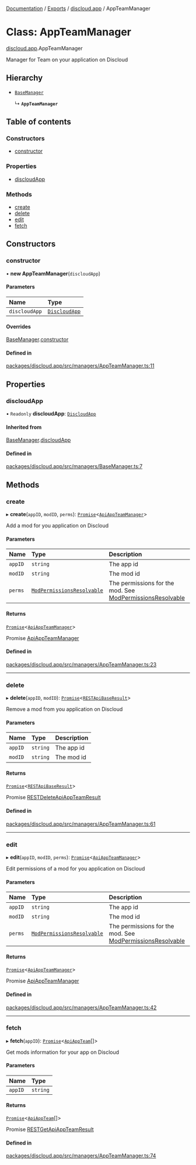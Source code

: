 [Documentation](../README.md) / [Exports](../modules.md) / [discloud.app](../modules/discloud_app.md) / AppTeamManager

# Class: AppTeamManager

[discloud.app](../modules/discloud_app.md).AppTeamManager

Manager for Team on your application on Discloud

## Hierarchy

- [`BaseManager`](discloud_app.BaseManager.md)

  ↳ **`AppTeamManager`**

## Table of contents

### Constructors

- [constructor](discloud_app.AppTeamManager.md#constructor)

### Properties

- [discloudApp](discloud_app.AppTeamManager.md#discloudapp)

### Methods

- [create](discloud_app.AppTeamManager.md#create)
- [delete](discloud_app.AppTeamManager.md#delete)
- [edit](discloud_app.AppTeamManager.md#edit)
- [fetch](discloud_app.AppTeamManager.md#fetch)

## Constructors

### constructor

• **new AppTeamManager**(`discloudApp`)

#### Parameters

| Name | Type |
| :------ | :------ |
| `discloudApp` | [`DiscloudApp`](discloud_app.DiscloudApp.md) |

#### Overrides

[BaseManager](discloud_app.BaseManager.md).[constructor](discloud_app.BaseManager.md#constructor)

#### Defined in

[packages/discloud.app/src/managers/AppTeamManager.ts:11](https://github.com/discloud/discloud.app/blob/a142e7d/packages/discloud.app/src/managers/AppTeamManager.ts#L11)

## Properties

### discloudApp

• `Readonly` **discloudApp**: [`DiscloudApp`](discloud_app.DiscloudApp.md)

#### Inherited from

[BaseManager](discloud_app.BaseManager.md).[discloudApp](discloud_app.BaseManager.md#discloudapp)

#### Defined in

[packages/discloud.app/src/managers/BaseManager.ts:7](https://github.com/discloud/discloud.app/blob/a142e7d/packages/discloud.app/src/managers/BaseManager.ts#L7)

## Methods

### create

▸ **create**(`appID`, `modID`, `perms`): [`Promise`]( https://developer.mozilla.org/en-US/docs/Web/JavaScript/Reference/Global_Objects/Promise )<[`ApiAppTeamManager`](../interfaces/discloud_app.ApiAppTeamManager.md)\>

Add a mod for you application on Discloud

#### Parameters

| Name | Type | Description |
| :------ | :------ | :------ |
| `appID` | `string` | The app id |
| `modID` | `string` | The mod id |
| `perms` | [`ModPermissionsResolvable`](../modules/discloud_app.md#modpermissionsresolvable) | The permissions for the mod. See [ModPermissionsResolvable](../modules/discloud_app.md#modpermissionsresolvable) |

#### Returns

[`Promise`]( https://developer.mozilla.org/en-US/docs/Web/JavaScript/Reference/Global_Objects/Promise )<[`ApiAppTeamManager`](../interfaces/discloud_app.ApiAppTeamManager.md)\>

Promise [ApiAppTeamManager](../interfaces/discloud_app.ApiAppTeamManager.md)

#### Defined in

[packages/discloud.app/src/managers/AppTeamManager.ts:23](https://github.com/discloud/discloud.app/blob/a142e7d/packages/discloud.app/src/managers/AppTeamManager.ts#L23)

___

### delete

▸ **delete**(`appID`, `modID`): [`Promise`]( https://developer.mozilla.org/en-US/docs/Web/JavaScript/Reference/Global_Objects/Promise )<[`RESTApiBaseResult`](../interfaces/discloud_app.RESTApiBaseResult.md)\>

Remove a mod from you application on Discloud

#### Parameters

| Name | Type | Description |
| :------ | :------ | :------ |
| `appID` | `string` | The app id |
| `modID` | `string` | The mod id |

#### Returns

[`Promise`]( https://developer.mozilla.org/en-US/docs/Web/JavaScript/Reference/Global_Objects/Promise )<[`RESTApiBaseResult`](../interfaces/discloud_app.RESTApiBaseResult.md)\>

Promise [RESTDeleteApiAppTeamResult](../modules/discloud_app.md#restdeleteapiappteamresult)

#### Defined in

[packages/discloud.app/src/managers/AppTeamManager.ts:61](https://github.com/discloud/discloud.app/blob/a142e7d/packages/discloud.app/src/managers/AppTeamManager.ts#L61)

___

### edit

▸ **edit**(`appID`, `modID`, `perms`): [`Promise`]( https://developer.mozilla.org/en-US/docs/Web/JavaScript/Reference/Global_Objects/Promise )<[`ApiAppTeamManager`](../interfaces/discloud_app.ApiAppTeamManager.md)\>

Edit permissions of a mod for you application on Discloud

#### Parameters

| Name | Type | Description |
| :------ | :------ | :------ |
| `appID` | `string` | The app id |
| `modID` | `string` | The mod id |
| `perms` | [`ModPermissionsResolvable`](../modules/discloud_app.md#modpermissionsresolvable) | The permissions for the mod. See [ModPermissionsResolvable](../modules/discloud_app.md#modpermissionsresolvable) |

#### Returns

[`Promise`]( https://developer.mozilla.org/en-US/docs/Web/JavaScript/Reference/Global_Objects/Promise )<[`ApiAppTeamManager`](../interfaces/discloud_app.ApiAppTeamManager.md)\>

Promise [ApiAppTeamManager](../interfaces/discloud_app.ApiAppTeamManager.md)

#### Defined in

[packages/discloud.app/src/managers/AppTeamManager.ts:42](https://github.com/discloud/discloud.app/blob/a142e7d/packages/discloud.app/src/managers/AppTeamManager.ts#L42)

___

### fetch

▸ **fetch**(`appID`): [`Promise`]( https://developer.mozilla.org/en-US/docs/Web/JavaScript/Reference/Global_Objects/Promise )<[`ApiAppTeam`](../interfaces/discloud_app.ApiAppTeam.md)[]\>

Get mods information for your app on Discloud

#### Parameters

| Name | Type |
| :------ | :------ |
| `appID` | `string` |

#### Returns

[`Promise`]( https://developer.mozilla.org/en-US/docs/Web/JavaScript/Reference/Global_Objects/Promise )<[`ApiAppTeam`](../interfaces/discloud_app.ApiAppTeam.md)[]\>

Promise [RESTGetApiAppTeamResult](../interfaces/discloud_app.RESTGetApiAppTeamResult.md)

#### Defined in

[packages/discloud.app/src/managers/AppTeamManager.ts:74](https://github.com/discloud/discloud.app/blob/a142e7d/packages/discloud.app/src/managers/AppTeamManager.ts#L74)
